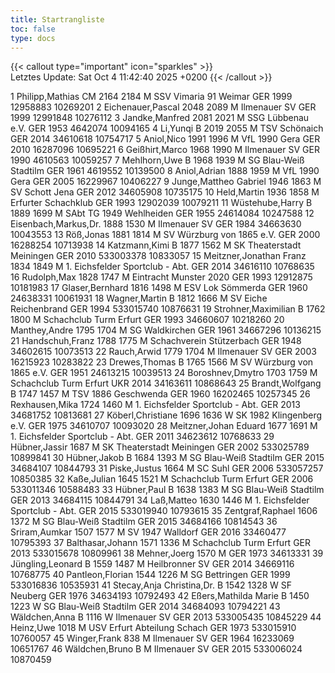 ```yaml
---
title: Startrangliste
toc: false
type: docs
---
```


{{< callout type="important" icon="sparkles" >}}    
Letztes Update:  Sat Oct 4 11:42:40 2025 +0200
{{< /callout >}}

<startrangliste>
1	Philipp,Mathias	CM	2164	2184	M	SSV Vimaria 91 Weimar	GER	1999	12958883	10269201
2	Eichenauer,Pascal		2048	2089	M	Ilmenauer SV	GER	1999	12991848	10276112
3	Jandke,Manfred		2081	2021	M	SSG Lübbenau e.V.	GER	1953	4642074	10094165
4	Li,Yunqi	B	2019	2055	M	TSV Schönaich	GER	2014	34610618	10754717
5	Aniol,Nico		1991	1996	M	VfL 1990 Gera	GER	2010	16287096	10695221
6	Geißhirt,Marco		1968	1990	M	Ilmenauer SV	GER	1990	4610563	10059257
7	Mehlhorn,Uwe	B	1968	1939	M	SG Blau-Weiß Stadtilm	GER	1961	4619552	10139500
8	Aniol,Adrian		1888	1959	M	VfL 1990 Gera	GER	2005	16229967	10406227
9	Junge,Mattheo Gabriel		1946	1863	M	SV Schott Jena	GER	2012	34605908	10735175
10	Held,Martin		1936	1858	M	Erfurter Schachklub	GER	1993	12902039	10079211
11	Wüstehube,Harry	B	1889	1699	M	SAbt TG 1949 Wehlheiden	GER	1955	24614084	10247588
12	Eisenbach,Markus,Dr.		1888	1530	M	Ilmenauer SV	GER	1984	34663630	10043553
13	Röß,Jonas		1881	1814	M	SV Würzburg von 1865 e.V.	GER	2000	16288254	10713938
14	Katzmann,Kimi	B	1877	1562	M	SK Theaterstadt Meiningen	GER	2010	533003378	10833057
15	Meitzner,Jonathan Franz		1834	1849	M	1. Eichsfelder Sportclub - Abt.	GER	2014	34616110	10768635
16	Rudolph,Max		1828	1747	M	Eintracht Munster 2020	GER	1993	12912875	10181983
17	Glaser,Bernhard		1816	1498	M	ESV Lok Sömmerda	GER	1960	24638331	10061931
18	Wagner,Martin	B	1812	1666	M	SV Eiche Reichenbrand	GER	1994	533015740	10876631
19	Strohner,Maximilian	B	1762	1800	M	Schachclub Turm Erfurt	GER	1993	34660607	10218260
20	Manthey,Andre		1795	1704	M	SG Waldkirchen	GER	1961	34667296	10136215
21	Handschuh,Franz		1788	1775	M	Schachverein Stützerbach	GER	1948	34602615	10073513
22	Rauch,Arwid		1779	1704	M	Ilmenauer SV	GER	2003	16215923	10283822
23	Drewes,Thomas	B	1765	1566	M	SV Würzburg von 1865 e.V.	GER	1951	24613215	10039513
24	Boroshnev,Dmytro		1703	1759	M	Schachclub Turm Erfurt	UKR	2014	34163611	10868643
25	Brandt,Wolfgang	B	1747	1457	M	TSV 1886 Geschwenda	GER	1960	16202465	10257345
26	Rexhausen,Mika		1724	1460	M	1. Eichsfelder Sportclub - Abt.	GER	2013	34681752	10813681
27	Köberl,Christiane		1696	1636	W	SK 1982 Klingenberg e.V.	GER	1975	34610707	10093020
28	Meitzner,Johan Eduard		1677	1691	M	1. Eichsfelder Sportclub - Abt.	GER	2011	34623612	10768633
29	Hübner,Jassir		1687		M	SK Theaterstadt Meiningen	GER	2002	533025789	10899841
30	Hübner,Jakob	B	1684	1393	M	SG Blau-Weiß Stadtilm	GER	2015	34684107	10844793
31	Piske,Justus			1664	M	SC Suhl	GER	2006	533057257	10850385
32	Kaße,Julian		1645	1521	M	Schachclub Turm Erfurt	GER	2006	533011346	10588483
33	Hübner,Paul	B	1638	1383	M	SG Blau-Weiß Stadtilm	GER	2013	34684115	10844791
34	Laß,Matteo		1630	1446	M	1. Eichsfelder Sportclub - Abt.	GER	2015	533019940	10793615
35	Zentgraf,Raphael		1606	1372	M	SG Blau-Weiß Stadtilm	GER	2015	34684166	10814543
36	Sriram,Aumkar		1507	1577	M	SV 1947 Walldorf	GER	2016	33460477	10795393
37	Balthasar,Johann		1571	1336	M	Schachclub Turm Erfurt	GER	2013	533015678	10809961
38	Mehner,Joerg		1570		M		GER	1973	34613331	
39	Jüngling,Leonard	B	1559	1487	M	Heilbronner SV	GER	2014	34669116	10768775
40	Pantleon,Florian		1544	1226	M	SG Bettringen	GER	1999	533016836	10535931
41	Stecay,Anja Christina,Dr.	B	1542	1328	W	SF Neuberg	GER	1976	34634193	10792493
42	Eßers,Mathilda Marie	B	1450	1223	W	SG Blau-Weiß Stadtilm	GER	2014	34684093	10794221
43	Wäldchen,Anna	B		1116	W	Ilmenauer SV	GER	2013	533005435	10845229
44	Heinz,Uwe			1018	M	USV Erfurt Abteilung Schach	GER	1973	533015910	10760057
45	Winger,Frank			838	M	Ilmenauer SV	GER	1964	16233069	10651767
46	Wäldchen,Bruno	B			M	Ilmenauer SV	GER	2015	533006024	10870459
</startrangliste>
